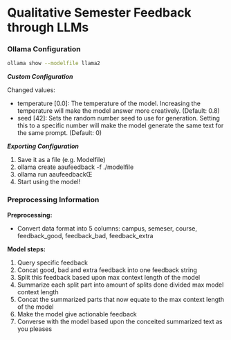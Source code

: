 # Qualitative Semester Feedback through LLMs

### Ollama Configuration

```bash
ollama show --modelfile llama2
```

***Custom Configuration***

Changed values:

- temperature [0.0]: The temperature of the model. Increasing the temperature will make the model answer more creatively. (Default: 0.8)
- seed [42]: Sets the random number seed to use for generation. Setting this to a specific number will make the model generate the same text for the same prompt. (Default: 0)

***Exporting Configuration***

1. Save it as a file (e.g. Modelfile)
2. ollama create aaufeedback -f ./modelfile
3. ollama run aaufeedbackŒ
4. Start using the model!


### Preprocessing Information

**Preprocessing:**

 - Convert data format into 5 columns: campus, semeser, course, feedback_good, feedback_bad, feedback_extra 

**Model steps:** 

1. Query specific feedback
2. Concat good, bad and extra feedback into one feedback string
3. Split this feedback based upon max context length of the model
4. Summarize each split part into amount of splits done divided max model context length
5. Concat the summarized parts that now equate to the max context length of the model
6. Make the model give actionable feedback
7. Converse with the model based upon the conceited summarized text as you pleases


